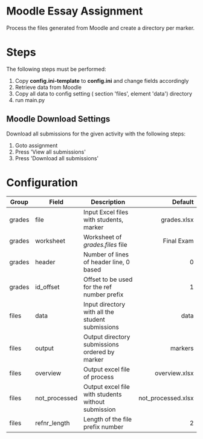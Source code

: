# Moodle Essay Assignment
Process the files generated from Moodle and create a directory per marker.

# Steps
The following steps must be performed:

1. Copy **config.ini-template** to **config.ini** and change fields accordingly
1. Retrieve data from Moodle
1. Copy all data to config setting ( section 'files', element 'data') directory
1. run main.py

## Moodle Download Settings
Download all submissions for the given activity with the following steps:

1. Goto assignment
1. Press 'View all submissions'
1. Press 'Download all submissions'

# Configuration

| Group  | Field         | Description                                        | Default            |
|--------|---------------|----------------------------------------------------|-------------------:|
| grades | file          | Input Excel files with students, marker            | grades.xlsx        |
| grades | worksheet     | Worksheet of *grades.files* file                   | Final Exam         |
| grades | header        | Number of lines of header line, 0 based            | 0                  |
| grades | id_offset     | Offset to be used for the ref number prefix        | 1                  | 
| files  | data          | Input directory with all the student submissions   | data               |
| files  | output        | Output directory submissions ordered by marker     | markers            |
| files  | overview      | Output excel file of process                       | overview.xlsx      |
| files  | not_processed | Output excel file with students without submission | not_processed.xlsx |
| files  | refnr_length  | Length of the file prefix number                   | 2                  |
